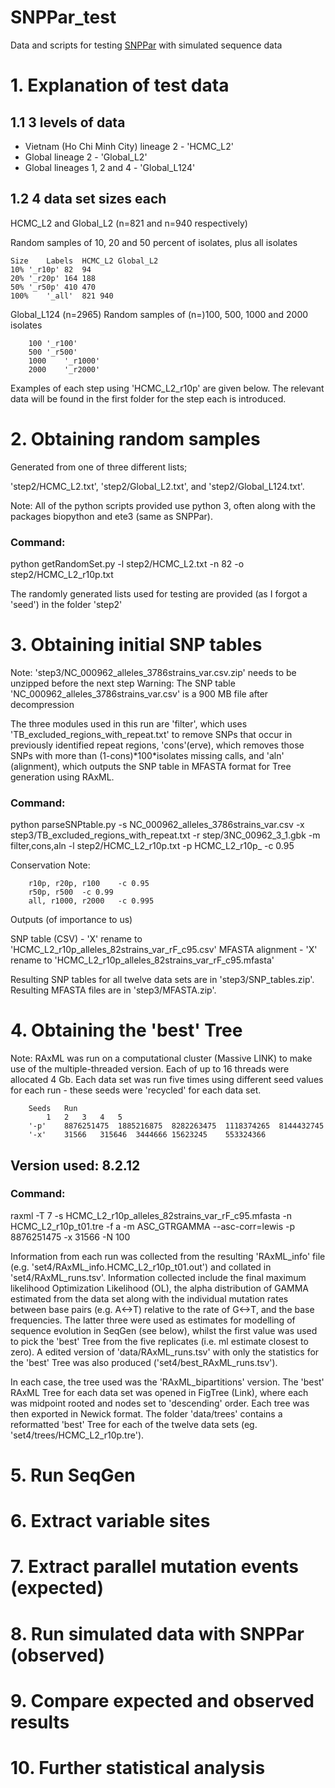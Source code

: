 # SNPPar_test
 Data and scripts for testing [SNPPar](https://github.com/d-j-e/SNPPar) with simulated sequence data


# 1. Explanation of test data

## 1.1 3 levels of data 

* Vietnam (Ho Chi Minh City) lineage 2 - 'HCMC_L2'
* Global lineage 2 - 'Global_L2'
* Global lineages 1, 2 and 4 - 'Global_L124'

## 1.2 4 data set sizes each

HCMC_L2 and Global_L2 (n=821 and n=940 respectively)

Random samples of 10, 20 and 50 percent of isolates, plus all isolates

	Size	Labels	HCMC_L2	Global_L2
	10%	'_r10p'	82	94
	20%	'_r20p'	164	188 
	50%	'_r50p'	410	470 
	100%	'_all'	821	940

Global_L124 (n=2965)
Random samples of (n=)100, 500, 1000 and 2000 isolates

		100	'_r100'
		500	'_r500'
		1000	'_r1000'
		2000	'_r2000'


Examples of each step using 'HCMC_L2_r10p' are given below. The relevant data will be found in the first folder for the step each is introduced.

# 2. Obtaining random samples

Generated from one of three different lists;

'step2/HCMC_L2.txt', 'step2/Global_L2.txt', and 'step2/Global_L124.txt'.

Note: All of the python scripts provided use python 3, often along with the packages biopython and ete3 (same as SNPPar).

### Command:

python getRandomSet.py -l step2/HCMC_L2.txt -n 82 -o step2/HCMC_L2_r10p.txt

The randomly generated lists used for testing are provided (as I forgot a 'seed') in the folder 'step2'

# 3. Obtaining initial SNP tables

Note: 'step3/NC_000962_alleles_3786strains_var.csv.zip' needs to be unzipped before the next step 
Warning: The SNP table 'NC_000962_alleles_3786strains_var.csv' is a 900 MB file after decompression

The three modules used in this run are 'filter', which uses 'TB_excluded_regions_with_repeat.txt' to remove SNPs that occur in previously identified repeat regions, 'cons'(erve), which removes those SNPs with more than (1-cons)\*100\*isolates missing calls, and 'aln' (alignment), which outputs the SNP table in MFASTA format for Tree generation using RAxML.

### Command:

python parseSNPtable.py -s NC_000962_alleles_3786strains_var.csv -x step3/TB_excluded_regions_with_repeat.txt -r step/3NC_00962_3_1.gbk -m filter,cons,aln -l step2/HCMC_L2_r10p.txt -p HCMC_L2_r10p_ -c 0.95

Conservation Note:

		r10p, r20p, r100	-c 0.95
		r50p, r500	-c 0.99
		all, r1000, r2000	-c 0.995

Outputs (of importance to us)

SNP table (CSV) - 'X' rename to 'HCMC_L2_r10p_alleles_82strains_var_rF_c95.csv'
MFASTA alignment - 'X' rename to 'HCMC_L2_r10p_alleles_82strains_var_rF_c95.mfasta'

Resulting SNP tables for all twelve data sets are in 'step3/SNP_tables.zip'. Resulting MFASTA files are in 'step3/MFASTA.zip'.

# 4. Obtaining the 'best' Tree

Note: RAxML was run on a computational cluster (Massive LINK) to make use of the multiple-threaded version. Each of up to 16 threads were allocated 4 Gb. Each data set was run five times using different seed values for each run - these seeds were 'recycled' for each data set.

		Seeds	Run
		 	1	2	3	4	5
		'-p'	8876251475	1885216875	8282263475	1118374265	8144432745
		'-x'	31566	315646	3444666	15623245	553324366

## Version used: 8.2.12

### Command:

raxml -T 7 -s HCMC_L2_r10p_alleles_82strains_var_rF_c95.mfasta -n HCMC_L2_r10p_t01.tre -f a -m ASC_GTRGAMMA --asc-corr=lewis -p 8876251475 -x 31566 -N 100

Information from each run was collected from the resulting 'RAxML_info' file (e.g. 'set4/RAxML_info.HCMC_L2_r10p_t01.out') and collated in 'set4/RAxML_runs.tsv'. Information collected include the final maximum likelihood Optimization Likelihood (OL), the alpha distribution of GAMMA estimated from the data set along with the individual mutation rates between base pairs (e.g. A<->T) relative to the rate of G<->T, and the base frequencies. The latter three were used as estimates for modelling of sequence evolution in SeqGen (see below), whilst the first value was used to pick the 'best' Tree from the five replicates (i.e. ml estimate closest to zero). A edited version of 'data/RAxML_runs.tsv' with only the statistics for the 'best' Tree was also produced ('set4/best_RAxML_runs.tsv').

In each case, the tree used was the 'RAxML_bipartitions' version. The 'best' RAxML Tree for each data set was opened in FigTree (Link), where each was midpoint rooted and nodes set to 'descending' order. Each tree was then exported in Newick format. The folder 'data/trees' contains a reformatted 'best' Tree for each of the twelve data sets (eg. 'set4/trees/HCMC_L2_r10p.tre').

# 5. Run SeqGen

# 6. Extract variable sites

# 7. Extract parallel mutation events (expected)

# 8. Run simulated data with SNPPar (observed)

# 9. Compare expected and observed results

# 10. Further statistical analysis
